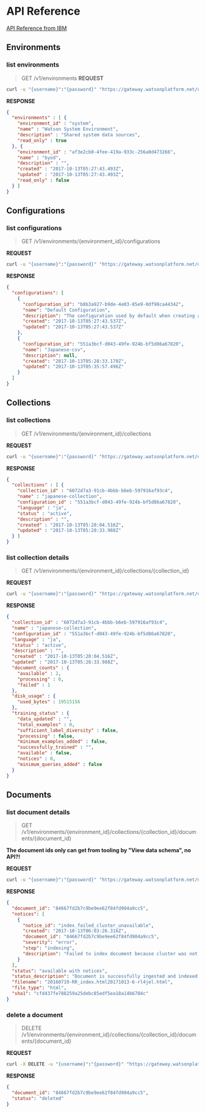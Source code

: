 # API Reference

[API Reference from IBM](https://www.ibm.com/watson/developercloud/discovery/api/v1/)

## Environments

### list environments

> GET /v1/environments
**REQUEST**

```bash
curl -u "{username}":"{password}" "https://gateway.watsonplatform.net/discovery/api/v1/environments?version=2017-09-01"
```
**RESPONSE**

```json
{
  "environments" : [ {
    "environment_id" : "system",
    "name" : "Watson System Environment",
    "description" : "Shared system data sources",
    "read_only" : true
  }, {
    "environment_id" : "af3e2cb0-4fee-419a-933c-256a0d473266",
    "name" : "byod",
    "description" : "",
    "created" : "2017-10-13T05:27:43.493Z",
    "updated" : "2017-10-13T05:27:43.493Z",
    "read_only" : false
  } ]
}
```

## Configurations

### list configurations

> GET /v1/environments/{environment_id}/configurations

**REQUEST**

```bash
curl -u "{username}":"{password}" "https://gateway.watsonplatform.net/discovery/api/v1/environments/{environment_id}/configurations?version=2017-09-01"
```

**RESPONSE**

```json
{
  "configurations": [
    {
      "configuration_id": "b8b3a927-b9de-4e03-85e9-0df98ca44342",
      "name": "Default Configuration",
      "description": "The configuration used by default when creating a new collection without specifying a configuration_id.",
      "created": "2017-10-13T05:27:43.537Z",
      "updated": "2017-10-13T05:27:43.537Z"
    },
    {
      "configuration_id": "551a3bcf-d043-49fe-924b-bf5d86a67820",
      "name": "Japanese-csv",
      "description": null,
      "created": "2017-10-13T05:28:33.170Z",
      "updated": "2017-10-13T05:35:57.496Z"
    }
  ]
}
```

## Collections

### list collections

> GET /v1/environments/{environment_id}/collections

**REQUEST**

```bash
curl -u "{username}":"{password}" "https://gateway.watsonplatform.net/discovery/api/v1/environments/{environment_id}/collections?version=2017-09-01"
```

**RESPONSE**

```json
{
  "collections" : [ {
    "collection_id" : "6072d7a3-91cb-4bbb-b6eb-597916af93c4",
    "name" : "japanese-collection",
    "configuration_id" : "551a3bcf-d043-49fe-924b-bf5d86a67820",
    "language" : "ja",
    "status" : "active",
    "description" : "",
    "created" : "2017-10-13T05:28:04.516Z",
    "updated" : "2017-10-13T05:28:33.988Z"
  } ]
}
```

### list collection details

> GET /v1/environments/{environment\_id}/collections/{collection_id}

**REQUEST**

```bash
curl -u "{username}":"{password}" "https://gateway.watsonplatform.net/discovery/api/v1/environments/{environment_id}/collections/{collection_id}?version=2017-09-01"
```

**RESPONSE**

```json
{
  "collection_id" : "6072d7a3-91cb-4bbb-b6eb-597916af93c4",
  "name" : "japanese-collection",
  "configuration_id" : "551a3bcf-d043-49fe-924b-bf5d86a67820",
  "language" : "ja",
  "status" : "active",
  "description" : "",
  "created" : "2017-10-13T05:28:04.516Z",
  "updated" : "2017-10-13T05:28:33.988Z",
  "document_counts" : {
    "available" : 2,
    "processing" : 0,
    "failed" : 1
  },
  "disk_usage" : {
    "used_bytes" : 19515156
  },
  "training_status" : {
    "data_updated" : "",
    "total_examples" : 0,
    "sufficient_label_diversity" : false,
    "processing" : false,
    "minimum_examples_added" : false,
    "successfully_trained" : "",
    "available" : false,
    "notices" : 0,
    "minimum_queries_added" : false
  }
}
```

## Documents

### list document details

> GET /v1/environments/{environment\_id}/collections/{collection\_id}/documents/{document_id}

**The document ids only can get from tooling by "View data schema", no API?!**

**REQUEST**

```bash
curl -u "{username}":"{password}" "https://gateway.watsonplatform.net/discovery/api/v1/environments/{environment_id}/collections/{collection_id}/documents/{document_id}?version=2017-09-01"
```

**RESPONSE**

```json
{
  "document_id": "84667fd2b7c9be9ee62f84fd904a9cc5",
  "notices": [
    {
      "notice_id": "index_failed_cluster_unavailable",
      "created": "2017-10-13T06:03:26.316Z",
      "document_id": "84667fd2b7c9be9ee62f84fd904a9cc5",
      "severity": "error",
      "step": "indexing",
      "description": "Failed to index document because cluster was not available."
    }
  ],
  "status": "available with notices",
  "status_description": "Document is successfully ingested and indexed, but with some warnings",
  "filename": "20160719-RR_index.html20171013-6-rl4jel.html",
  "file_type": "html",
  "sha1": "cfd437fe788259a25debc85edf5ea18a14b6704c"
}
```

### delete a document

> DELETE /v1/environments/{environment\_id}/collections/{collection\_id}/documents/{document_id}

**REQUEST**

```bash
curl -X DELETE -u "{username}":"{password}" "https://gateway.watsonplatform.net/discovery/api/v1/environments/{environment_id}/collections/{collection_id}/documents/{document_id}?version=2017-09-01"
```

**RESPONSE**

```json
{
  "document_id": "84667fd2b7c9be9ee62f84fd904a9cc5",
  "status": "deleted"
}
```

